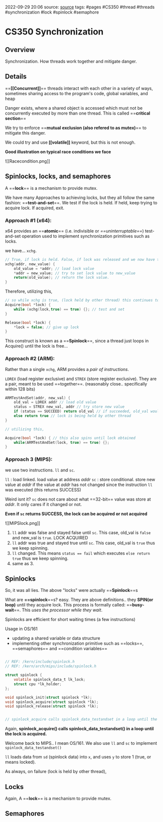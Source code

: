 2022-09-29 20:06
source: [source]()
tags: #pages #CS350 #thread #threads #synchronization #lock #spinlock #semaphore


# CS350 Synchronization


## Overview
Synchronization. How threads work together and mitigate danger.

## Details

==**[[Concurrent]]**== threads interact with each other in a variety of ways, sometimes sharing access to the program's code, global variables, and heap

Danger exists, where a shared object is accessed which must not be concurrently executed by more than one thread. This is called ==**critical section**==

We try to enforce ==**mutual exclusion (also refered to as mutex)**== to mitigate this danger.

We could try and use **[[volatile]]** keyword, but this is not enough. 

**Good illustration on typical race conditions we face**

![[Racecondition.png]]

## Spinlocks, locks, and semaphores

A ==**lock**== is a mechanism to provide mutex.

We have many Approaches to achieving locks, but they all follow the same fashion:
==**test-and-set**==. We test if the lock is held. If held, keep trying to acquire lock. If acquired, exit.

### Approach #1 (x64):

x64 provides an ==**atomic**== (i.e. indivisible or *==uninterruptable==*) test-and-set operation used to implement synchronization primitives such as locks.

we have... `xchg`. 

```c
// True, if lock is held. False, if lock was released and we now have the lock.
xchg(addr, new_value) {
	old_value = *addr; // load lock value
	*addr = new_value; // try to set lock value to new_value
	return(old_value); // return the lock value.
}
```

Therefore, utilizing this,

```c
// so while xchg is true, (lock held by other thread) this continues to SPIN 
Acquire(bool *lock) {
	while (xchg(lock,true) == true) {}; // test and set
}

Release(bool *lock) {
	*lock = false; // give up lock
}
```

This construct is known as a ==**Spinlock**==, since a thread just loops in Acquire() until the lock is free...

### Approach #2 (ARM):
Rather than a single `xchg`, ARM provides a *pair of instructions*. 

`LDREX` (load register exclusive) and `STREX` (store register exclusive). They are a pair, meant to be used ==together==. (reasonably close.. specifically within 128 bits)

```c
ARMTestAndSet(addr, new_val) {
	old_val = LDREX addr // load old value
	status = STREX new_val, addr // try store new value
	if (status == SUCCEED) return old_val // if succeeded, old_val would be false!
	else return true // lock is being held by other thread
}

// utilizing this,

Acquire(bool *lock) { // this also spins until lock obtained
	while(ARMTestAndSet(lock, true) == true) {};
}

```

### Approach 3 (MIPS):

we use two instructions. `ll` and `sc`.

`ll` : load linked. load value at address *addr*
`sc` : store conditional. store new value at *addr* if the value at *addr* has not changed since the instruction `ll` was executed (this returns SUCCESS)

Weird isnt it? `sc` does not care about what ==32-bit== value was store at *addr*. It only cares if it changed or not. 

**Even if `sc` returns SUCCESS, the lock can be acquired or not acquired**

![[MIPSlock.png]]

1. `ll` addr was false and stayed false until `sc`. This case, old_val is `false` and new_val is `true`. LOCK ACQUIRED
2. `ll` addr was true and stayed true until `sc`. This case, old_val is `true` thus we keep spinning.
3. `ll` changed. This means `status == fail` which executes `else return true` thus we keep spinning.
4. same as 3.


## Spinlocks

So, it was all lies. The above "locks" were actually ==**Spinlock**==s

What are **==spinlock**==s? easy. They are above definitions.. they **SPIN(or loop)** until they acquire lock. This process is formally called: ==**busy-wait**==. This *uses the processor while they wait*.

Spinlocks are efficient for short waiting times (a few instructions)

Usage in OS/161
- updating a shared variable or data structure
- implementing other synchronization primitive such as ==locks==, ==semaphores== and ==condition variables==

```c

// REF: /kern/include/spinlock.h
// REF: /kern/arch/mips/include/spinlock.h

struct spinlock {
	volatile spinlock_data_t lk_lock;
	struct cpu *lk_holder;
};

void spinlock_init(struct spinlock *lk);
void spinlock_acquire(struct spinlock *lk);
void spinlock_release(struct spinlock *lk);


// spinlock_acquire calls spinlock_data_testandset in a loop until the lock is acquired.

```


Again, **spinlock_acquire() calls spinlock_data_testandset() in a loop until the lock is acquired.**

Welcome back to MIPS.. I mean OS/161. We also use `ll` and `sc` to implement `spinlock_data_testandset()`

`ll` loads data from `sd` (spinlock data) into `x`, and uses `y` to store 1 (true, or means locked).

As always, on failure (lock is held by other thread), 


## Locks

Again, A ==**lock**== is a mechanism to provide mutex.

## Semaphores